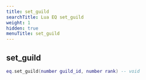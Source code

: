 ```yaml
---
title: set_guild
searchTitle: Lua EQ set_guild
weight: 1
hidden: true
menuTitle: set_guild
---
```

## set_guild
```lua
eq.set_guild(number guild_id, number rank) -- void
```
